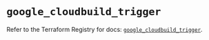 # `google_cloudbuild_trigger`

Refer to the Terraform Registry for docs: [`google_cloudbuild_trigger`](https://registry.terraform.io/providers/hashicorp/google/5.34.0/docs/resources/cloudbuild_trigger).
